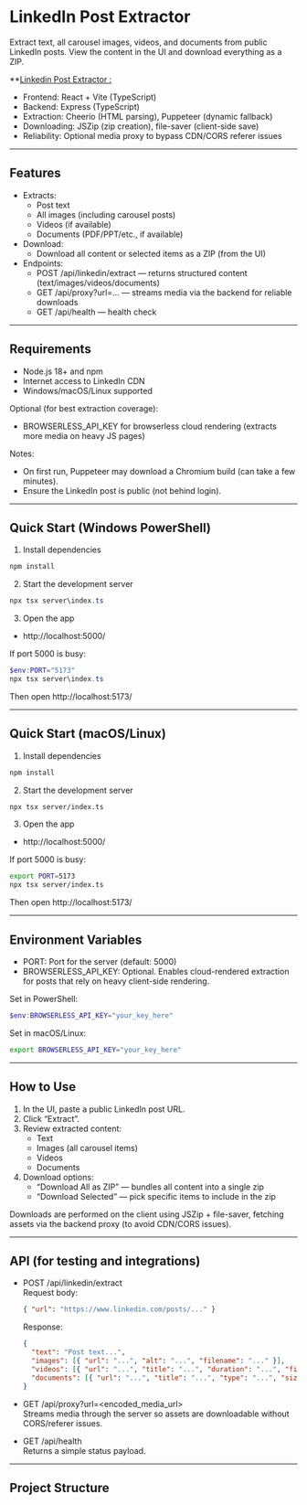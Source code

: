 # LinkedIn Post Extractor

Extract text, all carousel images, videos, and documents from public LinkedIn posts. View the content in the UI and download everything as a ZIP.

  **[Linkedin Post Extractor :](https://youtube.com/watch?v=4ixwoUR6fUc&feature=shared)

- Frontend: React + Vite (TypeScript)
- Backend: Express (TypeScript)
- Extraction: Cheerio (HTML parsing), Puppeteer (dynamic fallback)
- Downloading: JSZip (zip creation), file-saver (client-side save)
- Reliability: Optional media proxy to bypass CDN/CORS referer issues

---

## Features

- Extracts:
  - Post text
  - All images (including carousel posts)
  - Videos (if available)
  - Documents (PDF/PPT/etc., if available)
- Download:
  - Download all content or selected items as a ZIP (from the UI)
- Endpoints:
  - POST /api/linkedin/extract — returns structured content (text/images/videos/documents)
  - GET /api/proxy?url=... — streams media via the backend for reliable downloads
  - GET /api/health — health check

---

## Requirements

- Node.js 18+ and npm
- Internet access to LinkedIn CDN
- Windows/macOS/Linux supported

Optional (for best extraction coverage):
- BROWSERLESS_API_KEY for browserless cloud rendering (extracts more media on heavy JS pages)

Notes:
- On first run, Puppeteer may download a Chromium build (can take a few minutes).
- Ensure the LinkedIn post is public (not behind login).

---

## Quick Start (Windows PowerShell)

1) Install dependencies
```powershell
npm install
```

2) Start the development server
```powershell
npx tsx server\index.ts
```

3) Open the app
- http://localhost:5000/

If port 5000 is busy:
```powershell
$env:PORT="5173"
npx tsx server\index.ts
```
Then open http://localhost:5173/

---

## Quick Start (macOS/Linux)

1) Install dependencies
```bash
npm install
```

2) Start the development server
```bash
npx tsx server/index.ts
```

3) Open the app
- http://localhost:5000/

If port 5000 is busy:
```bash
export PORT=5173
npx tsx server/index.ts
```
Then open http://localhost:5173/

---

## Environment Variables

- PORT: Port for the server (default: 5000)
- BROWSERLESS_API_KEY: Optional. Enables cloud-rendered extraction for posts that rely on heavy client-side rendering.

Set in PowerShell:
```powershell
$env:BROWSERLESS_API_KEY="your_key_here"
```

Set in macOS/Linux:
```bash
export BROWSERLESS_API_KEY="your_key_here"
```

---

## How to Use

1) In the UI, paste a public LinkedIn post URL.
2) Click “Extract”.
3) Review extracted content:
   - Text
   - Images (all carousel items)
   - Videos
   - Documents
4) Download options:
   - “Download All as ZIP” — bundles all content into a single zip
   - “Download Selected” — pick specific items to include in the zip

Downloads are performed on the client using JSZip + file-saver, fetching assets via the backend proxy (to avoid CDN/CORS issues).

---

## API (for testing and integrations)

- POST /api/linkedin/extract  
  Request body:
  ```json
  { "url": "https://www.linkedin.com/posts/..." }
  ```
  Response:
  ```json
  {
    "text": "Post text...",
    "images": [{ "url": "...", "alt": "...", "filename": "..." }],
    "videos": [{ "url": "...", "title": "...", "duration": "...", "filename": "..." }],
    "documents": [{ "url": "...", "title": "...", "type": "...", "size": "...", "filename": "..." }]
  }
  ```

- GET /api/proxy?url=<encoded_media_url>  
  Streams media through the server so assets are downloadable without CORS/referer issues.

- GET /api/health  
  Returns a simple status payload.

---

## Project Structure
